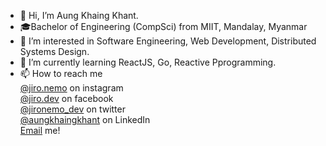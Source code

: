 - 👋 Hi, I’m Aung Khaing Khant.
- 🎓Bachelor of Engineering (CompSci) from MIIT, Mandalay, Myanmar
- 👀 I’m interested in Software Engineering, Web Development, Distributed Systems Design.
- 🌱 I’m currently learning ReactJS, Go, Reactive Pprogramming.
- 📫 How to reach me <br/>
      <a href= "https://instagram.com/jiro.nemo">@jiro.nemo</a> on instagram <br/>
      <a href= "https://facebook.com/jiro.dev">@jiro.dev</a> on facebook <br/>
      <a href= "https://twitter.com/jironemo_dev">@jironemo_dev</a> on twitter <br/>
      <a href = "https://www.linkedin.com/in/aungkhaingkhant/">@aungkhaingkhant</a> on LinkedIn <br/>
      <a href = "mailto:aungkhaingkhant.dev@gmail.com">Email</a> me! <br/>
<!---
jironemo/jironemo is a ✨ special ✨ repository because its `README.md` (this file) appears on your GitHub profile.
You can click the Preview link to take a look at your changes.
--->
